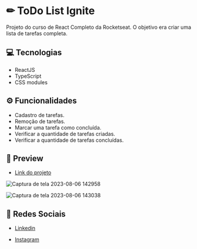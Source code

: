 # ✏ ToDo List Ignite
Projeto do curso de React Completo da Rocketseat. O objetivo era criar uma lista de tarefas completa.


## 💻 Tecnologias
- ReactJS
- TypeScript
- CSS modules
  

## ⚙️ Funcionalidades
- Cadastro de tarefas.
- Remoção de tarefas.
- Marcar uma tarefa como concluída.
- Verificar a quantidade de tarefas criadas.
- Verificar a quantidade de tarefas concluídas.


## 🎨 Preview

- <a href="https://to-do-ignite-matheusfelipetp.vercel.app/">Link do projeto</a>

![Captura de tela 2023-08-06 142958](https://github.com/matheusfelipetp/toDo-ignite/assets/102761014/5b55ecf3-031e-45be-bffe-6c8b8f017c55)

![Captura de tela 2023-08-06 143038](https://github.com/matheusfelipetp/toDo-ignite/assets/102761014/8b2f8885-44d0-4380-910c-a577c688c0ed)



## 📱 Redes Sociais
- [Linkedin](https://www.linkedin.com/in/matheusfelipetp/)

- [Instagram](https://www.instagram.com/matheusfelipetp/)
